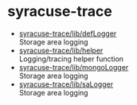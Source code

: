 # syracuse-trace

* [syracuse-trace/lib/defLogger](lib/defLogger.md)  
  Storage area logging  
* [syracuse-trace/lib/helper](lib/helper.md)  
  Logging/tracing helper function  
* [syracuse-trace/lib/mongoLogger](lib/mongoLogger.md)  
  Storage area logging  
* [syracuse-trace/lib/saLogger](lib/saLogger.md)  
  Storage area logging  
